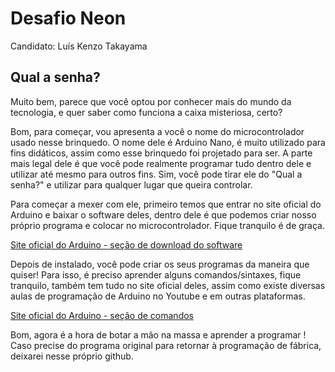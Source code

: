 # Desafio Neon
Candidato: Luís Kenzo Takayama
## Qual a senha?
Muito bem, parece que você optou por conhecer mais do mundo da tecnologia,  e quer saber como funciona a caixa misteriosa, certo? 

Bom, para começar, vou apresenta a você o nome do microcontrolador usado nesse brinquedo. O nome dele é Arduino Nano, é muito utilizado para fins didáticos, assim como esse brinquedo foi projetado para ser. A parte mais legal dele é que você pode realmente programar tudo dentro dele e utilizar até mesmo para outros fins. 
Sim, você pode tirar ele do "Qual a senha?" e utilizar para qualquer lugar que queira controlar. 

Para começar a mexer com ele, primeiro temos que entrar no site oficial do Arduino e baixar o software deles, dentro dele é que podemos criar nosso próprio programa e colocar no microcontrolador. Fique tranquilo é de graça.

[Site oficial do Arduino - seção de download do software](https://www.arduino.cc/en/Main/Software)

Depois de instalado, você pode criar os seus programas da maneira que quiser! Para isso, é preciso aprender alguns comandos/sintaxes, fique tranquilo, também tem tudo no site oficial deles, assim como existe diversas aulas de programação de Arduino no Youtube e em outras plataformas.

[Site oficial do Arduino - seção de comandos](https://www.arduino.cc/reference/en/)

Bom, agora é a hora de botar a mão na massa e aprender a programar !
Caso precise do programa original para retornar à programação de fábrica, deixarei nesse próprio github. 
